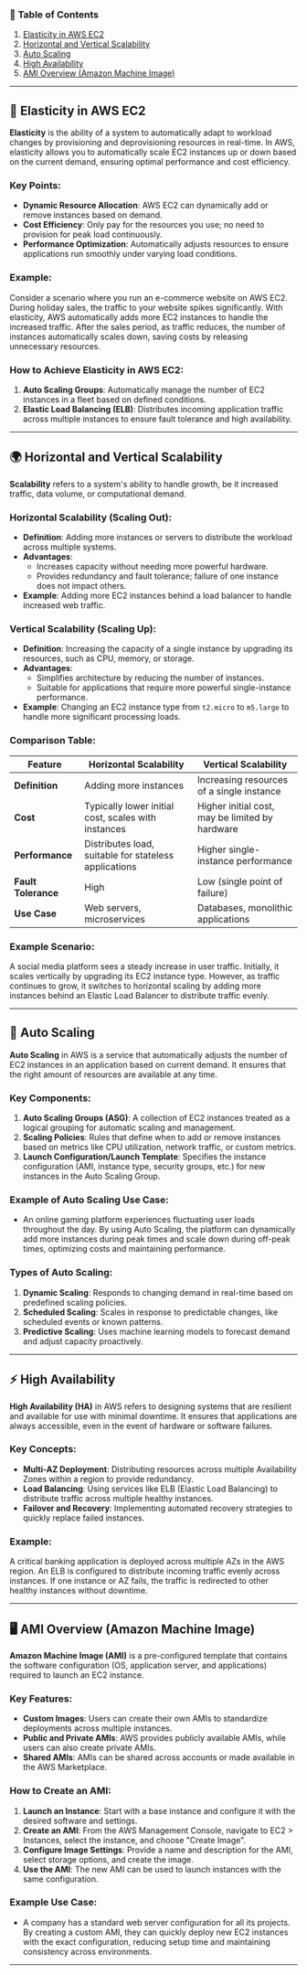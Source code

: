 ### 📖 **Table of Contents**

1. [Elasticity in AWS EC2](#elasticity-in-aws-ec2)
2. [Horizontal and Vertical Scalability](#horizontal-and-vertical-scalability)
3. [Auto Scaling](#auto-scaling)
4. [High Availability](#high-availability)
5. [AMI Overview (Amazon Machine Image)](#ami-overview-amazon-machine-image)


---

## 📌 **Elasticity in AWS EC2**

**Elasticity** is the ability of a system to automatically adapt to workload changes by provisioning and deprovisioning resources in real-time. In AWS, elasticity allows you to automatically scale EC2 instances up or down based on the current demand, ensuring optimal performance and cost efficiency.

### **Key Points:**

- **Dynamic Resource Allocation**: AWS EC2 can dynamically add or remove instances based on demand.
- **Cost Efficiency**: Only pay for the resources you use; no need to provision for peak load continuously.
- **Performance Optimization**: Automatically adjusts resources to ensure applications run smoothly under varying load conditions.

### **Example:**

Consider a scenario where you run an e-commerce website on AWS EC2. During holiday sales, the traffic to your website spikes significantly. With elasticity, AWS automatically adds more EC2 instances to handle the increased traffic. After the sales period, as traffic reduces, the number of instances automatically scales down, saving costs by releasing unnecessary resources.

### **How to Achieve Elasticity in AWS EC2:**

1. **Auto Scaling Groups**: Automatically manage the number of EC2 instances in a fleet based on defined conditions.
2. **Elastic Load Balancing (ELB)**: Distributes incoming application traffic across multiple instances to ensure fault tolerance and high availability.

---

## 🌍 **Horizontal and Vertical Scalability**

**Scalability** refers to a system's ability to handle growth, be it increased traffic, data volume, or computational demand.

### **Horizontal Scalability (Scaling Out):**

- **Definition**: Adding more instances or servers to distribute the workload across multiple systems.
- **Advantages**:
  - Increases capacity without needing more powerful hardware.
  - Provides redundancy and fault tolerance; failure of one instance does not impact others.
- **Example**: Adding more EC2 instances behind a load balancer to handle increased web traffic.

### **Vertical Scalability (Scaling Up):**

- **Definition**: Increasing the capacity of a single instance by upgrading its resources, such as CPU, memory, or storage.
- **Advantages**:
  - Simplifies architecture by reducing the number of instances.
  - Suitable for applications that require more powerful single-instance performance.
- **Example**: Changing an EC2 instance type from `t2.micro` to `m5.large` to handle more significant processing loads.

### **Comparison Table:**

| Feature                     | Horizontal Scalability                       | Vertical Scalability                        |
|-----------------------------|----------------------------------------------|---------------------------------------------|
| **Definition**              | Adding more instances                        | Increasing resources of a single instance   |
| **Cost**                    | Typically lower initial cost, scales with instances | Higher initial cost, may be limited by hardware |
| **Performance**             | Distributes load, suitable for stateless applications | Higher single-instance performance          |
| **Fault Tolerance**         | High                                          | Low (single point of failure)               |
| **Use Case**                | Web servers, microservices                   | Databases, monolithic applications          |

### **Example Scenario:**

A social media platform sees a steady increase in user traffic. Initially, it scales vertically by upgrading its EC2 instance type. However, as traffic continues to grow, it switches to horizontal scaling by adding more instances behind an Elastic Load Balancer to distribute traffic evenly.

---

## 🚀 **Auto Scaling**

**Auto Scaling** in AWS is a service that automatically adjusts the number of EC2 instances in an application based on current demand. It ensures that the right amount of resources are available at any time.

### **Key Components:**

1. **Auto Scaling Groups (ASG)**: A collection of EC2 instances treated as a logical grouping for automatic scaling and management.
2. **Scaling Policies**: Rules that define when to add or remove instances based on metrics like CPU utilization, network traffic, or custom metrics.
3. **Launch Configuration/Launch Template**: Specifies the instance configuration (AMI, instance type, security groups, etc.) for new instances in the Auto Scaling Group.

### **Example of Auto Scaling Use Case:**

- An online gaming platform experiences fluctuating user loads throughout the day. By using Auto Scaling, the platform can dynamically add more instances during peak times and scale down during off-peak times, optimizing costs and maintaining performance.

### **Types of Auto Scaling:**

1. **Dynamic Scaling**: Responds to changing demand in real-time based on predefined scaling policies.
2. **Scheduled Scaling**: Scales in response to predictable changes, like scheduled events or known patterns.
3. **Predictive Scaling**: Uses machine learning models to forecast demand and adjust capacity proactively.

---

## ⚡ **High Availability**

**High Availability (HA)** in AWS refers to designing systems that are resilient and available for use with minimal downtime. It ensures that applications are always accessible, even in the event of hardware or software failures.

### **Key Concepts:**

- **Multi-AZ Deployment**: Distributing resources across multiple Availability Zones within a region to provide redundancy.
- **Load Balancing**: Using services like ELB (Elastic Load Balancing) to distribute traffic across multiple healthy instances.
- **Failover and Recovery**: Implementing automated recovery strategies to quickly replace failed instances.

### **Example:**

A critical banking application is deployed across multiple AZs in the AWS region. An ELB is configured to distribute incoming traffic evenly across instances. If one instance or AZ fails, the traffic is redirected to other healthy instances without downtime.

---

## 🖥️ **AMI Overview (Amazon Machine Image)**

**Amazon Machine Image (AMI)** is a pre-configured template that contains the software configuration (OS, application server, and applications) required to launch an EC2 instance.

### **Key Features:**

- **Custom Images**: Users can create their own AMIs to standardize deployments across multiple instances.
- **Public and Private AMIs**: AWS provides publicly available AMIs, while users can also create private AMIs.
- **Shared AMIs**: AMIs can be shared across accounts or made available in the AWS Marketplace.

### **How to Create an AMI:**

1. **Launch an Instance**: Start with a base instance and configure it with the desired software and settings.
2. **Create an AMI**: From the AWS Management Console, navigate to EC2 > Instances, select the instance, and choose "Create Image".
3. **Configure Image Settings**: Provide a name and description for the AMI, select storage options, and create the image.
4. **Use the AMI**: The new AMI can be used to launch instances with the same configuration.

### **Example Use Case:**

- A company has a standard web server configuration for all its projects. By creating a custom AMI, they can quickly deploy new EC2 instances with the exact configuration, reducing setup time and maintaining consistency across environments.

---
